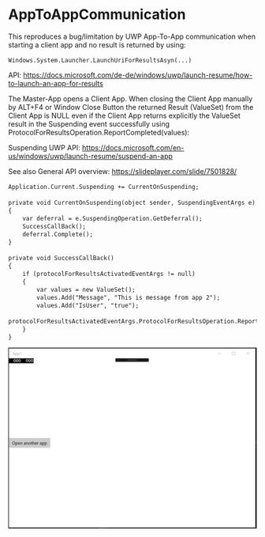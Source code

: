 # AppToAppCommunication

This reproduces a bug/limitation by UWP App-To-App communication when starting a client app and no result is returned by using:

```
Windows.System.Launcher.LaunchUriForResultsAsyn(...)
```
API: https://docs.microsoft.com/de-de/windows/uwp/launch-resume/how-to-launch-an-app-for-results 

The Master-App opens a Client App. When closing the Client App manually by ALT+F4 or Window Close Button the returned Result (ValueSet) from the Client App is NULL even if the Client App returns explicitly the ValueSet result in the Suspending event successfully using ProtocolForResultsOperation.ReportCompleted(values): 

Suspending UWP API:
https://docs.microsoft.com/en-us/windows/uwp/launch-resume/suspend-an-app

See also General API overview:
https://slideplayer.com/slide/7501828/

```
Application.Current.Suspending += CurrentOnSuspending;

private void CurrentOnSuspending(object sender, SuspendingEventArgs e)
{
    var deferral = e.SuspendingOperation.GetDeferral();
    SuccessCallBack();
    deferral.Complete();
}

private void SuccessCallBack()
{
    if (protocolForResultsActivatedEventArgs != null)
    {
        var values = new ValueSet();
        values.Add("Message", "This is message from app 2");
        values.Add("IsUser", "true");
        protocolForResultsActivatedEventArgs.ProtocolForResultsOperation.ReportCompleted(values);
    }
}
```

![Alt text](AppToAppInUWP.gif?raw=true "UWP Demo App to App Communication")
